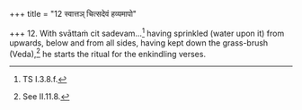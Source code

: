 +++
title = "12 स्वात्तञ् चित्सदेवं हव्यमापो"

+++
12. With svāttaṁ cit sadevam...[^1] having sprinkled (water upon it) from upwards, below and from all sides, having kept down the grass-brush (Veda),[^2] he starts the ritual for the enkindling verses.  


[^1]: TS I.3.8.f.  

[^2]: See II.11.8.  
